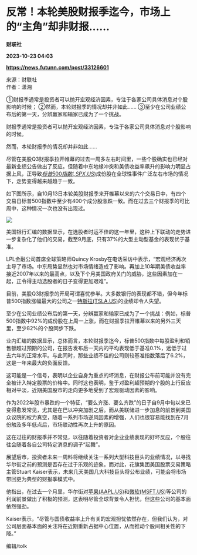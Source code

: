# 反常！本轮美股财报季迄今，市场上的“主角”却非财报……
**财联社**

**2023-10-23 04:03**

**https://news.futunn.com/post/33126601**

来源：财联社  
作者：潇湘

①财报季通常是投资者可以抛开宏观经济因素，专注于各家公司具体消息对个股影响的时候； ②然而，本轮财报季的情况却并非如此…… ③至少在公司业绩公布后的第一天，分辨赢家和输家已成为了一个挑战。

财报季通常是投资者可以抛开宏观经济因素，专注于各家公司具体消息对个股影响的时候。

然而，本轮财报季的情况却并非如此……

尽管在美股Q3财报季拉开帷幕的过去一周多左右时间里，一些个股确实也已经对最新业绩公告做出了反应。但随着中东地缘冲突和美债收益率飙升的影响力明显占据上风，正导致[$标普500指数(.SPX.US)$](https://www.futunn.com/quote/stock?m=us&code=.SPX)成份股在全球性事件广泛左右市场的情况下，走势变得越来越趋于一致。

如下图所示，自10月13日本轮美股财报季来开帷幕以来的六个交易日中，有四个交易日标普500指数中至少有400个成分股涨跌一致。而在过去三个财报季的可比周中，这种情况一次也没有出现过。

![](https://postimg.futunn.com/16980280218019637205494.bmp)

美国银行汇编的数据显示，在选股者时运不佳的这一年里，这种上下联动的走势进一步复杂化了他们的交易，截至9月底，只有37%的大型主动型基金的表现优于基准。

LPL金融公司首席全球策略师Quincy Krosby在电话采访中表示，“宏观经济再次主导了市场。中东局势显然也对市场情绪造成了影响。再加上10年期美债收益率接近2007年以来的最高点，以及下个月美国政府关门的威胁，这些因素加在一起，正令得主动选股者的日子变得更加艰难”。

目前，美股Q3财报季的开局可谓喜忧参半。大多数银行的表现都不错，但今年标普500指数涨幅最大的公司之一[特斯拉(TSLA.US)](https://www.futunn.com/quote/stock?m=us&code=TSLA)的业绩却令人失望。

至少在公司业绩公布后的第一天，分辨赢家和输家已成为了一个挑战：例如，标普500指数中92%的成份股在上周一上涨，而在财报季拉开帷幕以来的另外三天里，至少82%的个股同步下跌。

业内汇编的数据显示，总体而言，本轮财报季迄今，标普500指数中每股盈利和销售额超过预期的公司，在报告发布后一天内的平均表现低于基准0.1%，远低于过去六年的正常水平。与此同时，那些业绩不佳的公司则较基准指数落后了6.2%，这是一年来最大的负面反馈。

这可能是一个信号，表明以企业自身为重点的坏消息，在财报公布前可能并没有完全被计入特定股票的价格中。同时这也表明，鉴于对盈利超预期的个股的上行反应相对平淡，近期美国股市的走向更多地受到了宏观驱动因素的影响。

作为2022年股市暴跌的一个特征，“要么齐涨、要么齐跌”的日子自9月中旬以来已变得愈发常见，尤其是在巴以冲突加剧之后。而从美联储进一步加息的前景到美国众议院的权力真空，随着一系列市场逆风因素的增强，人们也很容易能找到在7月份触及多年低点后，市场联动性再次上升的原因。

这在过往的财报季并不常见，以往随着投资者对企业业绩表现的好坏反应，个股往往会随着各自公司特定消息的调子“起舞”。

展望后市，投资者未来一周料将继续关注一系列大型科技巨头的业绩情况，以寻找华尔街之前的预测是否存在过于乐观的迹象。而对此，花旗集团美国股票交易策略主管Stuart Kaiser表示，未来几天美国几大科技巨头将公布业绩，可能会将市场带回更为典型的财报季模式中。

他指出，在过去一个月里，华尔街对[苹果(AAPL.US)](https://www.futunn.com/quote/stock?m=us&code=AAPL)和[微软(MSFT.US)](https://www.futunn.com/quote/stock?m=us&code=MSFT)等公司的利润前景做出了积极的预测，这表明尽管全球背景令人担忧，但这些公司的基本面依然强劲。

Kaiser表示，“尽管与国债收益率上升有关的宏观担忧依然存在，但我们认为，对公司层面基本面的关注将在近期重新占据中心位置，从而推动个股间相关性的下降。”

编辑/tolk